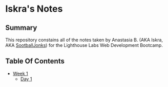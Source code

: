 # Iskra's Notes

## Summary
This repository constains all of the notes taken by Anastasia B. (AKA Iskra, AKA [SootballJonks](https://github.com/SootballJonks)) for the Lighthouse Labs Web Development Bootcamp.

## Table Of Contents
* [Week 1](/Week_1)
  * [Day 1](/Week_1/Day_1)
